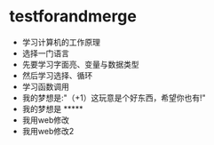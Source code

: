 # testforandmerge

- 学习计算机的工作原理
- 选择一门语言
- 先要学习字面亮、变量与数据类型
- 然后学习选择、循环
- 学习函数调用
- 我的梦想是:"（+1）这玩意是个好东西，希望你也有!"
- 我的梦想是 *****
- 我用web修改
- 我用web修改2
